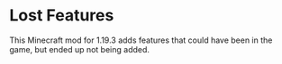 # Lost Features

This Minecraft mod for 1.19.3 adds features that could have been in the game, but ended up not being added.
